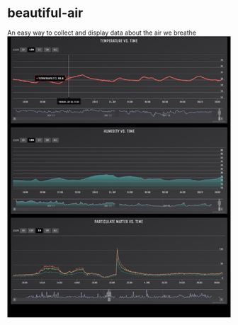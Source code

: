 # beautiful-air
An easy way to collect and display data about the air we breathe
![Alt text](/screenshot.jpg?raw=true "Screenshot")
